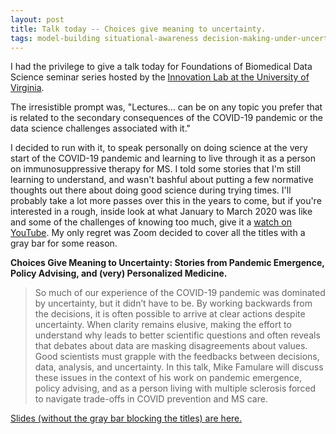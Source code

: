 ```yaml
---
layout: post
title: Talk today -- Choices give meaning to uncertainty.
tags: model-building situational-awareness decision-making-under-uncertainty personal-reflection
---
```


I had the privilege to give a talk today for Foundations of Biomedical Data Science seminar series hosted by the [Innovation Lab at the University of Virginia](https://www.innovation.lab.virginia.edu/).

The irresistible prompt was, "Lectures… can be on any topic you prefer that is related to the secondary consequences of the COVID-19 pandemic or the data science challenges associated with it."

I decided to run with it, to speak personally on doing science at the very start of the COVID-19 pandemic and learning to live through it as a person on immunosuppressive therapy for MS. I told some stories that I'm still learning to understand, and wasn't bashful about putting a few normative thoughts out there about doing good science during trying times. I'll probably take a lot more passes over this in the years to come, but if you're interested in a rough, inside look at what January to March 2020 was like and some of the challenges of knowing too much, give it a [watch on YouTube](https://www.youtube.com/watch?v=TZrNbMG0nGY).  My only regret was Zoom decided to cover all the titles with a gray bar for some reason.

**Choices Give Meaning to Uncertainty: Stories from Pandemic Emergence, Policy Advising, and (very) Personalized Medicine.**
> So much of our experience of the COVID-19 pandemic was dominated by uncertainty, but it didn’t have to be. By working backwards from the decisions, it is often possible to arrive at clear actions despite uncertainty. When clarity remains elusive, making the effort to understand why leads to better scientific questions and often reveals that debates about data are masking disagreements about values. Good scientists must grapple with the feedbacks between decisions, data, analysis, and uncertainty. In this talk, Mike Famulare will discuss these issues in the context of his work on pandemic emergence, policy advising, and as a person living with multiple sclerosis forced to navigate trade-offs in COVID prevention and MS care.

[Slides (without the gray bar blocking the titles) are here.](/assets/2023-03-24-Choices-Give-Meaning-to-Uncertainty-UVA-Foundations-of-Biomedical-Science/Famulare-UVA-Foundations-of-Biomedical-Science-Choices-Give-Meaning-to-Uncertainty.pdf)